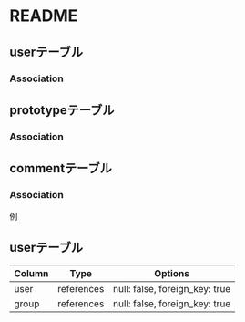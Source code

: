 # README


## userテーブル
### Association

## prototypeテーブル
### Association

## commentテーブル
### Association

例
## userテーブル

| Column | Type       | Options                        |
| ------ | ---------- | ------------------------------ |
| user   | references | null: false, foreign_key: true |
| group  | references | null: false, foreign_key: true |
